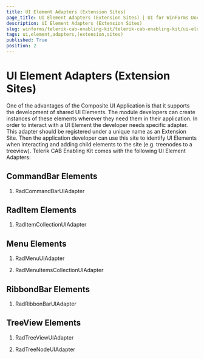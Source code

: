 ```yaml
---
title: UI Element Adapters (Extension Sites)
page_title: UI Element Adapters (Extension Sites) | UI for WinForms Documentation
description: UI Element Adapters (Extension Sites)
slug: winforms/telerik-cab-enabling-kit/telerik-cab-enabling-kit/ui-element-adapters-(extension-sites)
tags: ui,element,adapters,(extension,sites)
published: True
position: 2
---
```


# UI Element Adapters (Extension Sites)

One of the advantages of the Composite UI Application is that it supports the development of shared UI  Elements. The module developers can create instances of these elements wherever they need them in their application. In order to interact with a UI Element the developer needs specific adapter. This adapter should be registered under a unique name as an Extension Site. Then the application developer can use this site to identify UI Elements when interacting and adding child elements to the site (e.g. treenodes to a treeview). Telerik CAB Enabling Kit comes with the following UI Element Adapters:

## CommandBar Elements

1. RadCommandBarUIAdapter

## RadItem Elements

1. RadItemCollectionUIAdapter

## Menu Elements

1. RadMenuUIAdapter

1. RadMenuItemsCollectionUIAdapter

## RibbondBar Elements

1. RadRibbonBarUIAdapter

## TreeView Elements

1. RadTreeViewUIAdapter

1. RadTreeNodeUIAdapter
